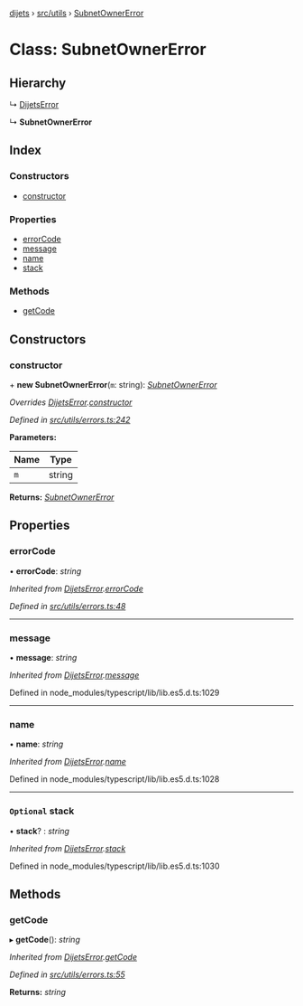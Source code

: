 [dijets](../README.md) › [src/utils](../modules/src_utils.md) › [SubnetOwnerError](src_utils.subnetownererror.md)

# Class: SubnetOwnerError

## Hierarchy

  ↳ [DijetsError](src_utils.dijetserror.md)

  ↳ **SubnetOwnerError**

## Index

### Constructors

* [constructor](src_utils.subnetownererror.md#constructor)

### Properties

* [errorCode](src_utils.subnetownererror.md#errorcode)
* [message](src_utils.subnetownererror.md#message)
* [name](src_utils.subnetownererror.md#name)
* [stack](src_utils.subnetownererror.md#optional-stack)

### Methods

* [getCode](src_utils.subnetownererror.md#getcode)

## Constructors

###  constructor

\+ **new SubnetOwnerError**(`m`: string): *[SubnetOwnerError](src_utils.subnetownererror.md)*

*Overrides [DijetsError](src_utils.dijetserror.md).[constructor](src_utils.dijetserror.md#constructor)*

*Defined in [src/utils/errors.ts:242](https://github.com/Dijets-Inc/dijetsjs/blob/master/src/utils/errors.ts#L242)*

**Parameters:**

Name | Type |
------ | ------ |
`m` | string |

**Returns:** *[SubnetOwnerError](src_utils.subnetownererror.md)*

## Properties

###  errorCode

• **errorCode**: *string*

*Inherited from [DijetsError](src_utils.dijetserror.md).[errorCode](src_utils.dijetserror.md#errorcode)*

*Defined in [src/utils/errors.ts:48](https://github.com/Dijets-Inc/dijetsjs/blob/master/src/utils/errors.ts#L48)*

___

###  message

• **message**: *string*

*Inherited from [DijetsError](src_utils.dijetserror.md).[message](src_utils.dijetserror.md#message)*

Defined in node_modules/typescript/lib/lib.es5.d.ts:1029

___

###  name

• **name**: *string*

*Inherited from [DijetsError](src_utils.dijetserror.md).[name](src_utils.dijetserror.md#name)*

Defined in node_modules/typescript/lib/lib.es5.d.ts:1028

___

### `Optional` stack

• **stack**? : *string*

*Inherited from [DijetsError](src_utils.dijetserror.md).[stack](src_utils.dijetserror.md#optional-stack)*

Defined in node_modules/typescript/lib/lib.es5.d.ts:1030

## Methods

###  getCode

▸ **getCode**(): *string*

*Inherited from [DijetsError](src_utils.dijetserror.md).[getCode](src_utils.dijetserror.md#getcode)*

*Defined in [src/utils/errors.ts:55](https://github.com/Dijets-Inc/dijetsjs/blob/master/src/utils/errors.ts#L55)*

**Returns:** *string*
